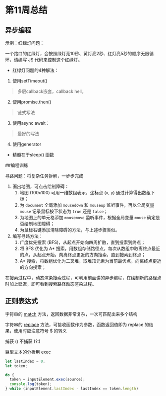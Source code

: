 # 第11周总结

## 异步编程

示例：红绿灯问题：

一个路口的红绿灯，会按照绿灯亮10秒、黄灯亮2秒、红灯亮5秒的顺序无限循环，请编写 JS 代码来控制这个红绿灯。

- 红绿灯问题的4种解法：

1. 使用setTimeout()

> 多层callback嵌套，callback hell。

2. 使用promise.then()

> 链式写法

3. 使用async await：

> 最好的写法

4. 使用generator

- 精髓在于sleep() 函数







##编程训练

寻路问题：将复杂任务拆解，一步步完成

1. 画出地图，可点击绘制障碍：
   1. 地图 (100x100) 可用一维数组表示，坐标点 (x, y) 通过计算得出数组下标；
   2. 为 `document` 全局添加 `mousedown` 和 `mouseup` 监听事件，再以全局变量 `mouse` 记录鼠标按下状态为 `true` 还是 `false`；
   3. 为地图上的单元格添加 `mousemove` 监听事件，根据全局变量 `mouse` 确定是否绘制地图障碍；
   4. 为鼠标右键添加清除障碍的方法，与上述步骤类似。
2. 编写寻路方法：
   1. 广度优先搜索 (BFS)，从起点开始向四周扩散，直到搜索到终点；
   2. 将 BFS 优化为 A* 搜索，用数组存储路径点，每次从数组中取离终点最近的点，从起点开始，向离终点更近的方向搜索，直到搜索到终点；
   3. A* 搜索，将数组优化为二叉堆，取堆顶元素为当前最优点，向离终点更近的方向搜索；



在搜索过程中，动态渲染搜索过程，可利用前面讲的异步编程，在绘制新的路径点时加上延迟，即可看到搜索路径动态渲染过程。







## 正则表达式

字符串的 [match](https://developer.mozilla.org/zh-CN/docs/Web/JavaScript/Reference/Global_Objects/String/match) 方法，返回数据非常复杂，一次可匹配出来多个结构

字符串的 [replace](https://developer.mozilla.org/zh-CN/docs/Web/JavaScript/Reference/Global_Objects/String/replace) 方法，可接收函数作为参数，函数返回值即为 replace 的结果，使用时应注意符号 $ 的转义



捕获 ()
不捕获 (?:)



巨型文本的分析用 exec

```javascript
let lastIndex = 0;
let token;

do {
  token = inputElement.exec(source);
  console.log(token);
} while (inputElement.lastIndex - lastIndex == token.length)
```



















